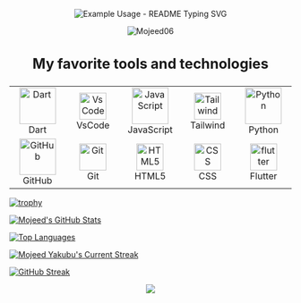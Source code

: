 <p align="center">
  <img src="https://readme-typing-svg.demolab.com/?lines=Welcome+to+my+GitHub!;I'm+Mojeed,+a+Backend Developer!;Check+out+my+Repositories!;Hope+you+enjoy!&font=Fira%20Code&center=true&width=400&height=65&duration=4000&pause=1000" alt="Example Usage - README Typing SVG">
</p>

<p align="center"> 
  <img src="https://komarev.com/ghpvc/?username=Mojeed06&label=Profile%20views&color=0e75b6&style=flat" alt="Mojeed06" /> 
</p>

<h3 align="center" style="font-size:25px;">My favorite tools and technologies</h3>

<table align="center">
  <tr>
    <td align="center" width="96">
        <img src="https://skillicons.dev/icons?i=dart" alt="Dart" width="65" height="65" />
      <br>Dart
    </td>
    <td align="center" width="96">
        <img src="https://skillicons.dev/icons?i=vscode" width="48" height="48" alt="VsCode" />
      <br>VsCode
    </td>    
    <td align="center" width="96">
        <img src="https://techstack-generator.vercel.app/js-icon.svg" alt="JavaScript" width="65" height="65" />
      <br>JavaScript
    </td>
    <td align="center" width="96">
        <img src="https://skillicons.dev/icons?i=tailwind" width="48" height="48" alt="Tailwind" />
      <br>Tailwind
    </td>
    <td align="center" width="96">
        <img src="https://techstack-generator.vercel.app/python-icon.svg" alt="Python" width="65" height="65" />
      <br>Python
    </td>
  </tr>
  <tr>
    <td align="center" width="96">
        <img src="https://techstack-generator.vercel.app/github-icon.svg" alt="GitHub" width="65" height="65" />
      <br>GitHub
    </td>
    <td align="center" width="96"> 
        <img src="https://user-images.githubusercontent.com/25181517/192108372-f71d70ac-7ae6-4c0d-8395-51d8870c2ef0.png" width="48" height="48" alt="Git" />
      <br>Git
    </td>
    <td align="center" width="96">
        <img src="https://skillicons.dev/icons?i=html" width="48" height="48" alt="HTML5" />
      <br>HTML5
    </td>
    <td align="center" width="96">
        <img src="https://skillicons.dev/icons?i=css" width="48" height="48" alt="CSS" />
      <br>CSS
    </td>
    <td align="center" width="96">
        <img src="https://skillicons.dev/icons?i=flutter" width="48" height="48" alt="flutter" />
      <br>Flutter
    </td>
  </tr>
</table>

[![trophy](https://github-profile-trophy.vercel.app/?username=Mojeed06&theme=darkhub)](https://github.com/ryo-ma/github-profile-trophy)

[![Mojeed's GitHub Stats](https://bad-apple-github-readme.vercel.app/api?username=Mojeed06&show_icons=true&count_private=true&line_height=20&icon_color=00b3ff&theme=blue-green&title_color=00b3ff)](#)

[![Top Languages](https://github-readme-mwendwa.vercel.app/api/top-langs/?username=Mojeed06&layout=compact&count_private=true&theme=blue-green&title_color=00b3ff)](#)

[![Mojeed Yakubu's Current Streak](https://streak-stats.demolab.com/?user=Mojeed06&count_private=true&theme=blue-green&title_color=00b3ff)](#)

[![GitHub Streak](https://streak-stats.demolab.com?user=Mojeed06&theme=dark&hide_total_contributions=true&hide_current_streak=true)](https://git.io/streak-stats)

<p align="center">
     <img src="https://capsule-render.vercel.app/api?type=waving&color=gradient&height=100&section=footer"/>
</p>
